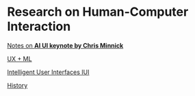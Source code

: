 # Research on Human-Computer Interaction

[Notes on **AI UI keynote by Chris Minnick**](Research%20on%20Human-Computer%20Interaction%200b7fcba9016f4f16b82e4308b5c9d5a9/Notes%20on%20AI%20UI%20keynote%20by%20Chris%20Minnick%201df439d70b80449581ab147d3482c9b1.md)

[UX + ML](Research%20on%20Human-Computer%20Interaction%200b7fcba9016f4f16b82e4308b5c9d5a9/UX%20+%20ML%20702ef885da574fd38349aefbdf77a310.md)

[Intelligent User Interfaces IUI](Research%20on%20Human-Computer%20Interaction%200b7fcba9016f4f16b82e4308b5c9d5a9/Intelligent%20User%20Interfaces%20IUI%2072afb9c6aa52451e82e6aa1445e2d6a5.md)

[History](Research%20on%20Human-Computer%20Interaction%200b7fcba9016f4f16b82e4308b5c9d5a9/History%200f80043307b14ca18d88067adc5333b7.md)